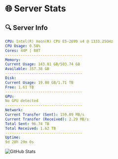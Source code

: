 # 🌐 Server Stats
## 🔍 Server Info
```yaml
CPU: Intel(R) Xeon(R) CPU E5-2699 v4 @ 1333.25GHz
CPU Usage: 0.50%
Cores: 44P | 88T
-----------------------------------
Memory:
Current Usage: 143.01 GB/503.74 GB
Available: 357.38 GB
-----------------------------------
Disk:
Current Usage: 19.80 GB/1.71 TB
Free: 1.61 TB
-----------------------------------
GPU:
No GPU detected
-----------------------------------
Network:
Current Transfer (Sent): 159.09 MB/s
Current Transfer (Received): 2.29 MB/s
Total Sent: 96.74 TB
Total Received: 1.62 TB
-----------------------------------
Uptime:
9d 20h 29m 0s
```
![GitHub Stats](https://img.shields.io/badge/Updated-2025-02-17_19:12:18-blue)